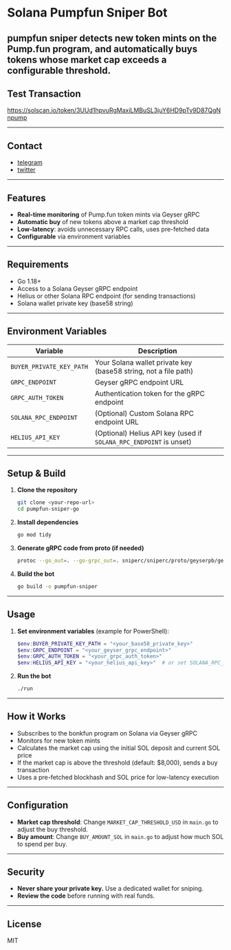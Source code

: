 # Solana Pumpfun Sniper Bot
pumpfun sniper detects new token mints on the Pump.fun program, and automatically buys tokens whose market cap exceeds a configurable threshold.
---
## Test Transaction
https://solscan.io/token/3UUd1hpvuRgMaxiLMBuSL3juY6HD9pTv9D87QgNnpump

---
## Contact
- [telegram](https://t.me/caterpillardev)
- [twitter](https://x.com/caterpillardev)
  
---

## Features
- **Real-time monitoring** of Pump.fun token mints via Geyser gRPC
- **Automatic buy** of new tokens above a market cap threshold
- **Low-latency**: avoids unnecessary RPC calls, uses pre-fetched data
- **Configurable** via environment variables

---

## Requirements
- Go 1.18+
- Access to a Solana Geyser gRPC endpoint
- Helius or other Solana RPC endpoint (for sending transactions)
- Solana wallet private key (base58 string)

---

## Environment Variables

| Variable                | Description                                                      |
|------------------------|------------------------------------------------------------------|
| `BUYER_PRIVATE_KEY_PATH`| Your Solana wallet private key (base58 string, not a file path)   |
| `GRPC_ENDPOINT`        | Geyser gRPC endpoint URL                                         |
| `GRPC_AUTH_TOKEN`      | Authentication token for the gRPC endpoint                       |
| `SOLANA_RPC_ENDPOINT`  | (Optional) Custom Solana RPC endpoint URL                        |
| `HELIUS_API_KEY`       | (Optional) Helius API key (used if `SOLANA_RPC_ENDPOINT` is unset)|

---

## Setup & Build

1. **Clone the repository**
   ```sh
   git clone <your-repo-url>
   cd pumpfun-sniper-go
   ```

2. **Install dependencies**
   ```sh
   go mod tidy
   ```

3. **Generate gRPC code from proto (if needed)**
   ```sh
   protoc --go_out=. --go-grpc_out=. sniperc/sniperc/proto/geyserpb/geyser.proto
   ```

4. **Build the bot**
   ```sh
   go build -o pumpfun-sniper
   ```

---

## Usage

1. **Set environment variables** (example for PowerShell):
   ```powershell
   $env:BUYER_PRIVATE_KEY_PATH = "<your_base58_private_key>"
   $env:GRPC_ENDPOINT = "<your_geyser_grpc_endpoint>"
   $env:GRPC_AUTH_TOKEN = "<your_grpc_auth_token>"
   $env:HELIUS_API_KEY = "<your_helius_api_key>"  # or set SOLANA_RPC_ENDPOINT directly
   ```

2. **Run the bot**
   ```sh
   ./run
   ```

---

## How it Works
- Subscribes to the bonkfun program on Solana via Geyser gRPC
- Monitors for new token mints
- Calculates the market cap using the initial SOL deposit and current SOL price
- If the market cap is above the threshold (default: $8,000), sends a buy transaction
- Uses a pre-fetched blockhash and SOL price for low-latency execution

---

## Configuration
- **Market cap threshold**: Change `MARKET_CAP_THRESHOLD_USD` in `main.go` to adjust the buy threshold.
- **Buy amount**: Change `BUY_AMOUNT_SOL` in `main.go` to adjust how much SOL to spend per buy.

---

## Security
- **Never share your private key.** Use a dedicated wallet for sniping.
- **Review the code** before running with real funds.

---

## License
MIT 
